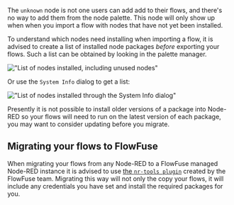 The `unknown` node is not one users can add add to their flows, and there's no
way to add them from the node palette. This node will only show up when when you
import a flow with nodes that have not yet been installed.

To understand which nodes need installing when importing a flow, it is advised
to create a list of installed node packages _before_ exporting your flows. Such a list 
can be obtained by looking in the palette manager.

!["List of nodes installed, including unused nodes"](./images/list-nodes-unused.png)

Or use the `System Info` dialog to get a list:

!["List of nodes installed through the System Info dialog"](./images/system-info-installed-nodes.gif)

Presently it is not possible to install older versions of a package into Node-RED so your flows will need to run on the latest version of each package, you may want to consider updating before you migrate.

## Migrating your flows to FlowFuse

When migrating your flows from any Node-RED to a FlowFuse managed Node-RED instance
it is advised to use [the `nr-tools plugin`](/docs/user/migration) created by the FlowFuse team. Migrating this way will not only the copy your flows, it will include any credentials you have set and install
the required packages for you.